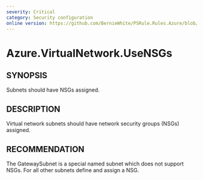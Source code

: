 ```yaml
---
severity: Critical
category: Security configuration
online version: https://github.com/BernieWhite/PSRule.Rules.Azure/blob/master/docs/rules/en-US/Azure.VirtualNetwork.UseNSGs.md
---
```


# Azure.VirtualNetwork.UseNSGs

## SYNOPSIS

Subnets should have NSGs assigned.

## DESCRIPTION

Virtual network subnets should have network security groups (NSGs) assigned.

## RECOMMENDATION

The GatewaySubnet is a special named subnet which does not support NSGs. For all other subnets define and assign a NSG.
